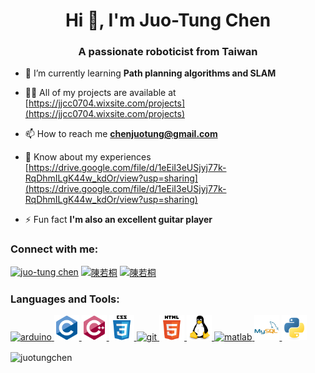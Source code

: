  <h1 align="center">Hi 👋, I'm Juo-Tung Chen</h1>
<h3 align="center">A passionate roboticist from Taiwan</h3>

- 🌱 I’m currently learning **Path planning algorithms and SLAM**

- 👨‍💻 All of my projects are available at [https://jjcc0704.wixsite.com/projects](https://jjcc0704.wixsite.com/projects)

- 📫 How to reach me **chenjuotung@gmail.com**

- 📄 Know about my experiences [https://drive.google.com/file/d/1eEiI3eUSjyj77k-RqDhmILgK44w_kdOr/view?usp=sharing](https://drive.google.com/file/d/1eEiI3eUSjyj77k-RqDhmILgK44w_kdOr/view?usp=sharing)

- ⚡ Fun fact **I'm also an excellent guitar player**

<h3 align="left">Connect with me:</h3>
<p align="left">
<a href="https://linkedin.com/in/juo-tung chen" target="blank"><img align="center" src="https://raw.githubusercontent.com/rahuldkjain/github-profile-readme-generator/master/src/images/icons/Social/linked-in-alt.svg" alt="juo-tung chen" height="30" width="40" /></a>
<a href="https://fb.com/陳若桐" target="blank"><img align="center" src="https://raw.githubusercontent.com/rahuldkjain/github-profile-readme-generator/master/src/images/icons/Social/facebook.svg" alt="陳若桐" height="30" width="40" /></a>
<a href="https://www.youtube.com/c/陳若桐" target="blank"><img align="center" src="https://raw.githubusercontent.com/rahuldkjain/github-profile-readme-generator/master/src/images/icons/Social/youtube.svg" alt="陳若桐" height="30" width="40" /></a>
</p>

<h3 align="left">Languages and Tools:</h3>
<p align="left"> <a href="https://www.arduino.cc/" target="_blank" rel="noreferrer"> <img src="https://cdn.worldvectorlogo.com/logos/arduino-1.svg" alt="arduino" width="40" height="40"/> </a> <a href="https://www.cprogramming.com/" target="_blank" rel="noreferrer"> <img src="https://raw.githubusercontent.com/devicons/devicon/master/icons/c/c-original.svg" alt="c" width="40" height="40"/> </a> <a href="https://www.w3schools.com/cpp/" target="_blank" rel="noreferrer"> <img src="https://raw.githubusercontent.com/devicons/devicon/master/icons/cplusplus/cplusplus-original.svg" alt="cplusplus" width="40" height="40"/> </a> <a href="https://www.w3schools.com/css/" target="_blank" rel="noreferrer"> <img src="https://raw.githubusercontent.com/devicons/devicon/master/icons/css3/css3-original-wordmark.svg" alt="css3" width="40" height="40"/> </a> <a href="https://git-scm.com/" target="_blank" rel="noreferrer"> <img src="https://www.vectorlogo.zone/logos/git-scm/git-scm-icon.svg" alt="git" width="40" height="40"/> </a> <a href="https://www.w3.org/html/" target="_blank" rel="noreferrer"> <img src="https://raw.githubusercontent.com/devicons/devicon/master/icons/html5/html5-original-wordmark.svg" alt="html5" width="40" height="40"/> </a> <a href="https://www.linux.org/" target="_blank" rel="noreferrer"> <img src="https://raw.githubusercontent.com/devicons/devicon/master/icons/linux/linux-original.svg" alt="linux" width="40" height="40"/> </a> <a href="https://www.mathworks.com/" target="_blank" rel="noreferrer"> <img src="https://upload.wikimedia.org/wikipedia/commons/2/21/Matlab_Logo.png" alt="matlab" width="40" height="40"/> </a> <a href="https://www.mysql.com/" target="_blank" rel="noreferrer"> <img src="https://raw.githubusercontent.com/devicons/devicon/master/icons/mysql/mysql-original-wordmark.svg" alt="mysql" width="40" height="40"/> </a> <a href="https://www.python.org" target="_blank" rel="noreferrer"> <img src="https://raw.githubusercontent.com/devicons/devicon/master/icons/python/python-original.svg" alt="python" width="40" height="40"/> </a> </p>

<p><img align="center" src="https://github-readme-stats.vercel.app/api/top-langs?username=juotungchen&show_icons=true&locale=en&layout=compact" alt="juotungchen" /></p>
